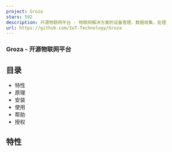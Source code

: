 ```yaml
---
project: Groza
stars: 592
description: 开源物联网平台 - 物联网解决方案的设备管理，数据收集，处理
url: https://github.com/IoT-Technology/Groza
---
```


### Groza - 开源物联网平台

目录
--

-   特性
-   原理
-   安装
-   使用
-   帮助
-   授权

特性
--
